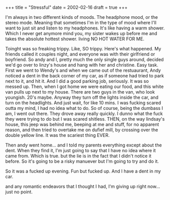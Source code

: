 +++
title = "Stressful"
date = 2002-02-16
draft = true
+++

I'm always in two different kinds of moods. The headphone mood, or the stereo mode. Meaning that sometimes I'm in the type of mood where I'll want to just sit and listen to my headphones. It's like having a warm shower. Which I never get anymore mind you, my sister wakes up before me and takes the absolute hottest shower. living NO HOT WATER FOR ME.

Toinght was so freaking trippy. Like, SO trippy. Here's what happened. My friends called it couples night, and everyone was with their girlfriend or boyfriend. So andy and I, pretty much the only single guys around, decided we'd go over to linzy's house and hang with her and christine. Easy task. First we went to Wendy's and when we came out of the restuaurant, Andy noticed a dent in the back corner of my car, as if someone had tried to park next to it, and hit it. And I did a good parking job, seriously. It was so messed up. Then, when I got home we were eating our food, and this white van pulls up next to my house. There are two guys in the van, who look youngish. 20's maybe. Anyway they turn off the lights inside the car, and turn on the headlights. And just wait, for like 10 mins. I was fucking scared outta my mind, I had no idea what to do. So of course, being the dumbass I am, I went out there. They drove away really quickly. I dunno what the fuck they were trying to do but I was scared shitless. THEN, on the way lindsay's house, this jeep was behind me, beeping at me and stuff, for no apparent reason, and then tried to overtake me on dufief mill, by crossing over the double yellow line. It was the scariest thing EVER.

Then andy went home&#8230; and I told my parents everything except about the dent. When they find it, I'm just going to say that I have no idea where it came from. Which is true. but the lie is in the fact that I didn't notice it before. So it's going to be a risky manuever but I'm going to try and do it.

So it was a fucked up evening. Fun but fucked up. And I have a dent in my car.

and any romantic endeavors that I thought I had, I'm giving up right now&#8230; just no point.